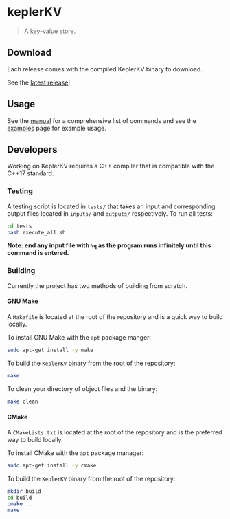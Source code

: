 # keplerKV

> A key-value store.

## Download

Each release comes with the compiled KeplerKV binary to download.

See the [latest release](https://github.com/sneha-afk/KeplerKV/releases)!

## Usage

See the [manual](docs/manual.md) for a comprehensive list of commands and see the [examples](docs/examples.md) page for example usage.

## Developers

Working on KeplerKV requires a C++ compiler that is compatible with the C++17 standard.

### Testing

A testing script is located in `tests/` that takes an input and corresponding output files located in `inputs/` and `outputs/` respectively. To run all tests:
```bash
cd tests
bash execute_all.sh
```

**Note: end any input file with `\q` as the program runs infinitely until this command is entered.**

### Building

Currently the project has two methods of building from scratch.

#### GNU Make

A `Makefile` is located at the root of the repository and is a quick way to build locally.

To install GNU Make with the `apt` package manger:
```bash
sudo apt-get install -y make
```

To build the `KeplerKV` binary from the root of the repository:
```bash
make
```

To clean your directory of object files and the binary:
```bash
make clean
```

#### CMake

A `CMakeLists.txt` is located at the root of the repository and is the preferred way to build locally.

To install CMake with the `apt` package manager:
```bash
sudo apt-get install -y cmake
```

To build the `KeplerKV` binary from the root of the repository:
```bash
mkdir build
cd build
cmake ..
make
```

